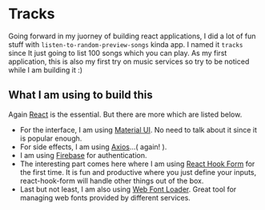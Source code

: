 # Tracks
Going forward in my juorney of building react applications, I did a lot of fun stuff with `listen-to-random-preview-songs` kinda app. I named it `tracks` since It just going to list 100 songs which you can play. As my first application, this is also my first try on music services so try to be noticed while I am building it :)

## What I am using to build this
Again [React](https://reactjs.org/) is the essential. But there are more which are listed below.

* For the interface, I am using [Material UI](https://material-ui.com/). No need to talk about it since it is popular enough.
* For side effects, I am using [Axios](https://github.com/axios/axios)...( again! ).
* I am using [Firebase](https://firebase.google.com/) for authentication.
* The interesting part comes here where I am using [React Hook Form](https://react-hook-form.com/) for the first time. It is fun and productive where you just define your inputs, react-hook-form will handle other things out of the box.
* Last but not least, I am also using [Web Font Loader](https://github.com/typekit/webfontloader). Great tool for managing web fonts provided by different services.
